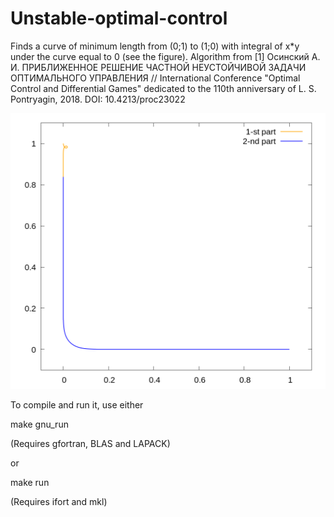 # Unstable-optimal-control

Finds a curve of minimum length from (0;1) to (1;0) with integral of x*y under the curve equal to 0 (see the figure). Algorithm from
[1] Осинский А. И. ПРИБЛИЖЕННОЕ РЕШЕНИЕ ЧАСТНОЙ НЕУСТОЙЧИВОЙ ЗАДАЧИ ОПТИМАЛЬНОГО УПРАВЛЕНИЯ // International Conference "Optimal Control and Differential Games" dedicated to the 110th anniversary of L. S. Pontryagin, 2018. DOI: 10.4213/proc23022

![alt text](https://github.com/RodniO/Unstable-optimal-control/blob/main/lsp.png?raw=true)

To compile and run it, use either

make gnu_run

(Requires gfortran, BLAS and LAPACK)

or

make run

(Requires ifort and mkl)